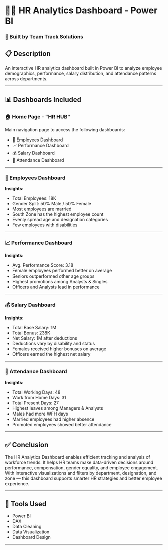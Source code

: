 # 🧑‍💼 HR Analytics Dashboard - Power BI  
### 📌 Built by Team Track Solutions

## 📋 Description  
An interactive HR analytics dashboard built in Power BI to analyze employee demographics, performance, salary distribution, and attendance patterns across departments.

---

## 📊 Dashboards Included

### 🏠 Home Page - "HR HUB"
Main navigation page to access the following dashboards:
- 👥 Employees Dashboard  
- 📈 Performance Dashboard  
- 💰 Salary Dashboard  
- 📅 Attendance Dashboard  

---

### 👥 Employees Dashboard  
**Insights:**
- Total Employees: 18K  
- Gender Split: 50% Male / 50% Female  
- Most employees are married  
- South Zone has the highest employee count  
- Evenly spread age and designation categories  
- Few employees with disabilities  

---

### 📈 Performance Dashboard  
**Insights:**
- Avg. Performance Score: 3.18  
- Female employees performed better on average  
- Seniors outperformed other age groups  
- Highest promotions among Analysts & Singles  
- Officers and Analysts lead in performance  

---

### 💰 Salary Dashboard  
**Insights:**
- Total Base Salary: 1M  
- Total Bonus: 238K  
- Net Salary: 1M after deductions  
- Deductions vary by disability and status  
- Females received higher bonuses on average  
- Officers earned the highest net salary  

---

### 📅 Attendance Dashboard  
**Insights:**
- Total Working Days: 48  
- Work from Home Days: 31  
- Total Present Days: 27  
- Highest leaves among Managers & Analysts  
- Males had more WFH days  
- Married employees had higher absence  
- Promoted employees showed better attendance  

---

## ✅ Conclusion  
The HR Analytics Dashboard enables efficient tracking and analysis of workforce trends. It helps HR teams make data-driven decisions around performance, compensation, gender equality, and employee engagement. With interactive visualizations and filters by department, designation, and zone — this dashboard supports smarter HR strategies and better employee experience.

---

## 📁 Tools Used
- Power BI  
- DAX  
- Data Cleaning  
- Data Visualization  
- Dashboard Design

---




